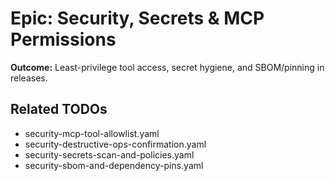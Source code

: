 # Epic: Security, Secrets & MCP Permissions

**Outcome:** Least-privilege tool access, secret hygiene, and SBOM/pinning in releases.

## Related TODOs
- security-mcp-tool-allowlist.yaml
- security-destructive-ops-confirmation.yaml
- security-secrets-scan-and-policies.yaml
- security-sbom-and-dependency-pins.yaml
